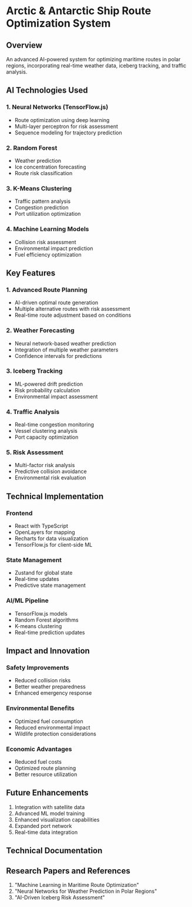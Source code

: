 # Arctic & Antarctic Ship Route Optimization System

## Overview
An advanced AI-powered system for optimizing maritime routes in polar regions, incorporating real-time weather data, iceberg tracking, and traffic analysis.

## AI Technologies Used

### 1. Neural Networks (TensorFlow.js)
- Route optimization using deep learning
- Multi-layer perceptron for risk assessment
- Sequence modeling for trajectory prediction

### 2. Random Forest
- Weather prediction
- Ice concentration forecasting
- Route risk classification

### 3. K-Means Clustering
- Traffic pattern analysis
- Congestion prediction
- Port utilization optimization

### 4. Machine Learning Models
- Collision risk assessment
- Environmental impact prediction
- Fuel efficiency optimization

## Key Features

### 1. Advanced Route Planning
- AI-driven optimal route generation
- Multiple alternative routes with risk assessment
- Real-time route adjustment based on conditions

### 2. Weather Forecasting
- Neural network-based weather prediction
- Integration of multiple weather parameters
- Confidence intervals for predictions

### 3. Iceberg Tracking
- ML-powered drift prediction
- Risk probability calculation
- Environmental impact assessment

### 4. Traffic Analysis
- Real-time congestion monitoring
- Vessel clustering analysis
- Port capacity optimization

### 5. Risk Assessment
- Multi-factor risk analysis
- Predictive collision avoidance
- Environmental risk evaluation

## Technical Implementation

### Frontend
- React with TypeScript
- OpenLayers for mapping
- Recharts for data visualization
- TensorFlow.js for client-side ML

### State Management
- Zustand for global state
- Real-time updates
- Predictive state management

### AI/ML Pipeline
- TensorFlow.js models
- Random Forest algorithms
- K-means clustering
- Real-time prediction updates

## Impact and Innovation

### Safety Improvements
- Reduced collision risks
- Better weather preparedness
- Enhanced emergency response

### Environmental Benefits
- Optimized fuel consumption
- Reduced environmental impact
- Wildlife protection considerations

### Economic Advantages
- Reduced fuel costs
- Optimized route planning
- Better resource utilization

## Future Enhancements
1. Integration with satellite data
2. Advanced ML model training
3. Enhanced visualization capabilities
4. Expanded port network
5. Real-time data integration

## Technical Documentation


## Research Papers and References
1. "Machine Learning in Maritime Route Optimization"
2. "Neural Networks for Weather Prediction in Polar Regions"
3. "AI-Driven Iceberg Risk Assessment"
